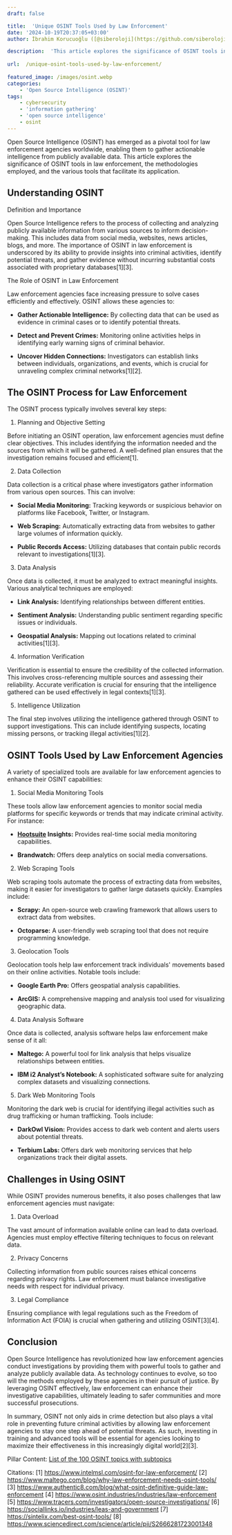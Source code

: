 ```yaml
---
draft: false

title:  'Unique OSINT Tools Used by Law Enforcement'
date: '2024-10-19T20:37:05+03:00'
author: İbrahim Korucuoğlu ([@siberoloji](https://github.com/siberoloji))

description:  'This article explores the significance of OSINT tools in law enforcement, the methodologies employed, and the various tools that facilitate its application.' 
 
url:  /unique-osint-tools-used-by-law-enforcement/
 
featured_image: /images/osint.webp
categories:
    - 'Open Source Intelligence (OSINT)'
tags:
    - cybersecurity
    - 'information gathering'
    - 'open source intelligence'
    - osint
---
```



Open Source Intelligence (OSINT) has emerged as a pivotal tool for law enforcement agencies worldwide, enabling them to gather actionable intelligence from publicly available data. This article explores the significance of OSINT tools in law enforcement, the methodologies employed, and the various tools that facilitate its application.



## Understanding OSINT



Definition and Importance



Open Source Intelligence refers to the process of collecting and analyzing publicly available information from various sources to inform decision-making. This includes data from social media, websites, news articles, blogs, and more. The importance of OSINT in law enforcement is underscored by its ability to provide insights into criminal activities, identify potential threats, and gather evidence without incurring substantial costs associated with proprietary databases[1][3].



The Role of OSINT in Law Enforcement



Law enforcement agencies face increasing pressure to solve cases efficiently and effectively. OSINT allows these agencies to:


* **Gather Actionable Intelligence:** By collecting data that can be used as evidence in criminal cases or to identify potential threats.

* **Detect and Prevent Crimes:** Monitoring online activities helps in identifying early warning signs of criminal behavior.

* **Uncover Hidden Connections:** Investigators can establish links between individuals, organizations, and events, which is crucial for unraveling complex criminal networks[1][2].
## The OSINT Process for Law Enforcement



The OSINT process typically involves several key steps:



1. Planning and Objective Setting



Before initiating an OSINT operation, law enforcement agencies must define clear objectives. This includes identifying the information needed and the sources from which it will be gathered. A well-defined plan ensures that the investigation remains focused and efficient[1].



2. Data Collection



Data collection is a critical phase where investigators gather information from various open sources. This can involve:


* **Social Media Monitoring:** Tracking keywords or suspicious behavior on platforms like Facebook, Twitter, or Instagram.

* **Web Scraping:** Automatically extracting data from websites to gather large volumes of information quickly.

* **Public Records Access:** Utilizing databases that contain public records relevant to investigations[1][3].
3. Data Analysis



Once data is collected, it must be analyzed to extract meaningful insights. Various analytical techniques are employed:


* **Link Analysis:** Identifying relationships between different entities.

* **Sentiment Analysis:** Understanding public sentiment regarding specific issues or individuals.

* **Geospatial Analysis:** Mapping out locations related to criminal activities[1][3].
4. Information Verification



Verification is essential to ensure the credibility of the collected information. This involves cross-referencing multiple sources and assessing their reliability. Accurate verification is crucial for ensuring that the intelligence gathered can be used effectively in legal contexts[1][3].



5. Intelligence Utilization



The final step involves utilizing the intelligence gathered through OSINT to support investigations. This can include identifying suspects, locating missing persons, or tracking illegal activities[1][2].



## OSINT Tools Used by Law Enforcement Agencies



A variety of specialized tools are available for law enforcement agencies to enhance their OSINT capabilities:



1. Social Media Monitoring Tools



These tools allow law enforcement agencies to monitor social media platforms for specific keywords or trends that may indicate criminal activity. For instance:


* **<a href="https://www.hootsuite.com" target="_blank" rel="noopener" title="">Hootsuite</a> Insights:** Provides real-time social media monitoring capabilities.

* **Brandwatch:** Offers deep analytics on social media conversations.
2. Web Scraping Tools



Web scraping tools automate the process of extracting data from websites, making it easier for investigators to gather large datasets quickly. Examples include:


* **Scrapy:** An open-source web crawling framework that allows users to extract data from websites.

* **Octoparse:** A user-friendly web scraping tool that does not require programming knowledge.
3. Geolocation Tools



Geolocation tools help law enforcement track individuals' movements based on their online activities. Notable tools include:


* **Google Earth Pro:** Offers geospatial analysis capabilities.

* **ArcGIS:** A comprehensive mapping and analysis tool used for visualizing geographic data.
4. Data Analysis Software



Once data is collected, analysis software helps law enforcement make sense of it all:


* **Maltego:** A powerful tool for link analysis that helps visualize relationships between entities.

* **IBM i2 Analyst’s Notebook:** A sophisticated software suite for analyzing complex datasets and visualizing connections.
5. Dark Web Monitoring Tools



Monitoring the dark web is crucial for identifying illegal activities such as drug trafficking or human trafficking. Tools include:


* **DarkOwl Vision:** Provides access to dark web content and alerts users about potential threats.

* **Terbium Labs:** Offers dark web monitoring services that help organizations track their digital assets.
## Challenges in Using OSINT



While OSINT provides numerous benefits, it also poses challenges that law enforcement agencies must navigate:



1. Data Overload



The vast amount of information available online can lead to data overload. Agencies must employ effective filtering techniques to focus on relevant data.



2. Privacy Concerns



Collecting information from public sources raises ethical concerns regarding privacy rights. Law enforcement must balance investigative needs with respect for individual privacy.



3. Legal Compliance



Ensuring compliance with legal regulations such as the Freedom of Information Act (FOIA) is crucial when gathering and utilizing OSINT[3][4].



## Conclusion



Open Source Intelligence has revolutionized how law enforcement agencies conduct investigations by providing them with powerful tools to gather and analyze publicly available data. As technology continues to evolve, so too will the methods employed by these agencies in their pursuit of justice. By leveraging OSINT effectively, law enforcement can enhance their investigative capabilities, ultimately leading to safer communities and more successful prosecutions.



In summary, OSINT not only aids in crime detection but also plays a vital role in preventing future criminal activities by allowing law enforcement agencies to stay one step ahead of potential threats. As such, investing in training and advanced tools will be essential for agencies looking to maximize their effectiveness in this increasingly digital world[2][3].



Pillar Content: <a href="https://www.siberoloji.com/list-of-the-100-osint-topics-with-subtopics/" target="_blank" rel="noopener" title="">List of the 100 OSINT topics with subtopics</a>



Citations: [1] https://www.intelmsl.com/osint-for-law-enforcement/ [2] <a href="https://www.maltego.com/blog/why-law-enforcement-needs-osint-tools/" target="_blank" rel="noopener" title="">https://www.maltego.com/blog/why-law-enforcement-needs-osint-tools/</a> [3] https://www.authentic8.com/blog/what-osint-definitive-guide-law-enforcement [4] https://www.osint.industries/industries/law-enforcement [5] https://www.tracers.com/investigators/open-source-investigations/ [6] https://sociallinks.io/industries/leas-and-government [7] https://sintelix.com/best-osint-tools/ [8] https://www.sciencedirect.com/science/article/pii/S2666281723001348
